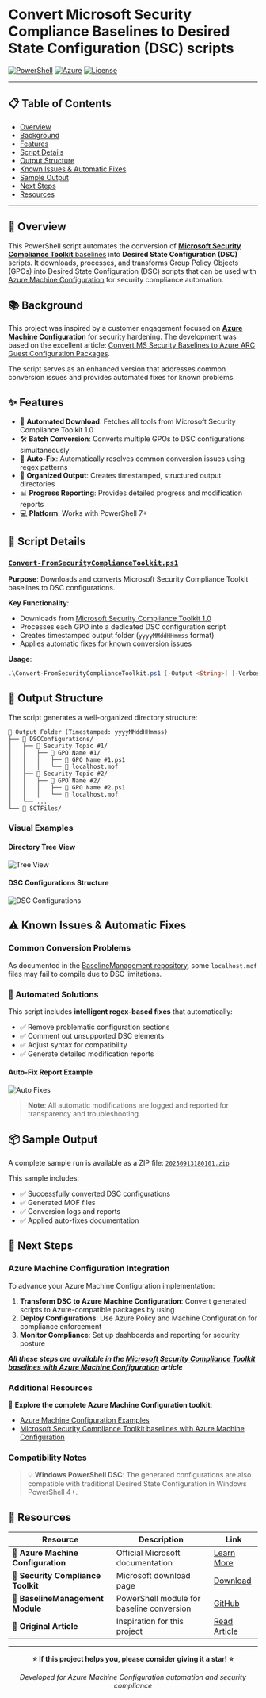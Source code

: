# Convert Microsoft Security Compliance Baselines to Desired State Configuration (DSC) scripts

[![PowerShell](https://img.shields.io/badge/PowerShell-7.X-blue?logo=powershell)](https://github.com/PowerShell/PowerShell)
[![Azure](https://img.shields.io/badge/Azure-Machine%20Configuration-0078d4?logo=microsoft-azure)](https://learn.microsoft.com/en-us/azure/governance/machine-configuration/)
[![License](https://img.shields.io/badge/License-MIT-green.svg)](LICENSE)

---

## 📋 Table of Contents

- [Overview](#-overview)
- [Background](#-background)
- [Features](#-features)
- [Script Details](#-script-details)
- [Output Structure](#-output-structure)
- [Known Issues & Automatic Fixes](#-known-issues--automatic-fixes)
- [Sample Output](#-sample-output)
- [Next Steps](#-next-steps)
- [Resources](#-resources)

---

## 🎯 Overview

This PowerShell script automates the conversion of [**Microsoft Security Compliance Toolkit** baselines](https://www.microsoft.com/en-us/download/details.aspx?id=55319) into **Desired State Configuration (DSC)** scripts. It downloads, processes, and transforms Group Policy Objects (GPOs) into Desired State Configuration (DSC) scripts that can be used with [Azure Machine Configuration](https://learn.microsoft.com/en-us/azure/governance/machine-configuration/) for security compliance automation.

## 📚 Background

This project was inspired by a customer engagement focused on [**Azure Machine Configuration**](https://learn.microsoft.com/en-us/azure/governance/machine-configuration/) for security hardening. The development was based on the excellent article: [Convert MS Security Baselines to Azure ARC Guest Configuration Packages](https://doitpshway.com/convert-ms-security-baselines-to-azure-arc-guest-configuration-packages).

The script serves as an enhanced version that addresses common conversion issues and provides automated fixes for known problems.

## ✨ Features

- 🔄 **Automated Download**: Fetches all tools from Microsoft Security Compliance Toolkit 1.0
- 🛠️ **Batch Conversion**: Converts multiple GPOs to DSC configurations simultaneously
- 🔧 **Auto-Fix**: Automatically resolves common conversion issues using regex patterns
- 📁 **Organized Output**: Creates timestamped, structured output directories
- 📊 **Progress Reporting**: Provides detailed progress and modification reports
- 💻 **Platform**: Works with PowerShell 7+

## 🔧 Script Details

### [`Convert-FromSecurityComplianceToolkit.ps1`](Convert-FromSecurityComplianceToolkit.ps1)

**Purpose**: Downloads and converts Microsoft Security Compliance Toolkit baselines to DSC configurations.

**Key Functionality**:

- Downloads from [Microsoft Security Compliance Toolkit 1.0](https://www.microsoft.com/en-us/download/details.aspx?id=55319)
- Processes each GPO into a dedicated DSC configuration script
- Creates timestamped output folder (`yyyyMMddHHmmss` format)
- Applies automatic fixes for known conversion issues

**Usage**:

```powershell
.\Convert-FromSecurityComplianceToolkit.ps1 [-Output <String>] [-Verbose]
```

## 📂 Output Structure

The script generates a well-organized directory structure:

```
📁 Output Folder (Timestamped: yyyyMMddHHmmss)
├── 📁 DSCConfigurations/
│   ├── 📁 Security Topic #1/
│   │   ├── 📁 GPO Name #1/
│   │   │   ├── 📄 GPO Name #1.ps1
│   │   │   └── 📄 localhost.mof
│   ├── 📁 Security Topic #2/
│   │   ├── 📁 GPO Name #2/
│   │   │   ├── 📄 GPO Name #2.ps1
│   │   │   └── 📄 localhost.mof
│   └── ...
└── 📁 SCTFiles/
```

### Visual Examples

#### Directory Tree View

![Tree View](docs/treeview.jpg)

#### DSC Configurations Structure

![DSC Configurations](docs/dscconfigurations.jpg)

## ⚠️ Known Issues & Automatic Fixes

### Common Conversion Problems

As documented in the [BaselineManagement repository](https://github.com/microsoft/BaselineManagement?tab=readme-ov-file#known-gaps-in-capability), some `localhost.mof` files may fail to compile due to DSC limitations.

### 🔧 Automated Solutions

This script includes **intelligent regex-based fixes** that automatically:

- ✅ Remove problematic configuration sections
- ✅ Comment out unsupported DSC elements
- ✅ Adjust syntax for compatibility
- ✅ Generate detailed modification reports

#### Auto-Fix Report Example

![Auto Fixes](docs/autofixes.jpg)

> **Note**: All automatic modifications are logged and reported for transparency and troubleshooting.

## 📦 Sample Output

A complete sample run is available as a ZIP file: [`20250913180101.zip`](20250913180101.zip)

This sample includes:

- ✅ Successfully converted DSC configurations
- ✅ Generated MOF files
- ✅ Conversion logs and reports
- ✅ Applied auto-fixes documentation

## 🚀 Next Steps

### Azure Machine Configuration Integration

To advance your Azure Machine Configuration implementation:

1. **Transform DSC to Azure Machine Configuration**: Convert generated scripts to Azure-compatible packages by using 
2. **Deploy Configurations**: Use Azure Policy and Machine Configuration for compliance enforcement
3. **Monitor Compliance**: Set up dashboards and reporting for security posture
   
***All these steps are available in the [Microsoft Security Compliance Toolkit baselines with Azure Machine Configuration](https://github.com/lavanack/laurentvanacker.com/tree/master/Azure/Desired%20State%20Configuration/Azure%20Machine%20Configuration/Windows/Microsoft%20Security%20Compliance%20Toolkit) article***

### Additional Resources

🔗 **Explore the complete Azure Machine Configuration toolkit**:
- [Azure Machine Configuration Examples](https://github.com/lavanack/laurentvanacker.com/tree/master/Azure/Desired%20State%20Configuration/Azure%20Machine%20Configuration)
- [Microsoft Security Compliance Toolkit baselines with Azure Machine Configuration](https://github.com/lavanack/laurentvanacker.com/tree/master/Azure/Desired%20State%20Configuration/Azure%20Machine%20Configuration/Windows/Microsoft%20Security%20Compliance%20Toolkit)

### Compatibility Notes

> 💡 **Windows PowerShell DSC**: The generated configurations are also compatible with traditional Desired State Configuration in Windows PowerShell 4+.

## 📖 Resources

| Resource                          | Description                               | Link                                                                                                           |
| --------------------------------- | ----------------------------------------- | -------------------------------------------------------------------------------------------------------------- |
| 🔗 **Azure Machine Configuration** | Official Microsoft documentation          | [Learn More](https://learn.microsoft.com/en-us/azure/governance/machine-configuration/)                        |
| 🔗 **Security Compliance Toolkit** | Microsoft download page                   | [Download](https://www.microsoft.com/en-us/download/details.aspx?id=55319)                                     |
| 🔗 **BaselineManagement Module**   | PowerShell module for baseline conversion | [GitHub](https://github.com/microsoft/BaselineManagement)                                                      |
| 🔗 **Original Article**            | Inspiration for this project              | [Read Article](https://doitpshway.com/convert-ms-security-baselines-to-azure-arc-guest-configuration-packages) |

---

<div align="center">

**⭐ If this project helps you, please consider giving it a star! ⭐**

*Developed for Azure Machine Configuration automation and security compliance*

</div>

